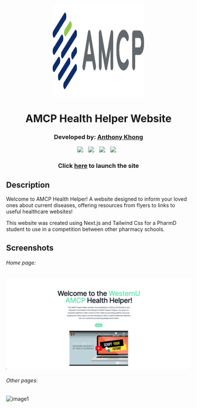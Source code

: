 <div align="center">

<img src="/public/logo_amcp.svg" width="250" height="250">

# AMCP Health Helper Website

</div>

<div align="center">

### Developed by: [Anthony Khong](https://github.com/anthonykhong)

<img width="30px" style="padding-right:10px;" src="https://cdn.jsdelivr.net/gh/devicons/devicon/icons/nextjs/nextjs-original.svg" />
<img  width="30px" style="padding-right:10px;" src="https://cdn.jsdelivr.net/gh/devicons/devicon/icons/tailwindcss/tailwindcss-plain.svg" />
<img width="30px" style="padding-right:10px;" src="https://cdn.jsdelivr.net/gh/devicons/devicon/icons/github/github-original-wordmark.svg" />
<img width="30px" style="padding-right:10px;" src="https://cdn.jsdelivr.net/gh/devicons/devicon/icons/vscode/vscode-original.svg" />

</div>

<div align="center">

### Click [here](https://pharma-website-psi.vercel.app/) to launch the site

</div>

## Description

<p>Welcome to AMCP Health Helper! A website designed to inform your loved ones about current diseases, offering resources from flyers to links to useful healthcare websites!</p>
<p>This website was created using Next.js and Tailwind Css for a PharmD student to use in a competition between other pharmacy schools.</p>

## Screenshots

###### Home page:

![home](/public/homepage.png)

###### Other pages:

![image1]()
